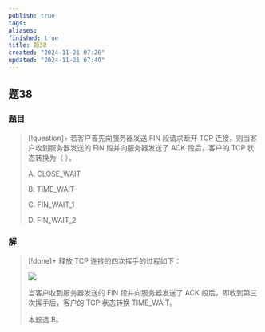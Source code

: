 ```yaml
---
publish: true
tags: 
aliases: 
finished: true
title: 题38
created: "2024-11-21 07:26"
updated: "2024-11-21 07:40"
---
```

## 题38
### 题目
> [!question]+
> 若客户首先向服务器发送 FIN 段请求断开 TCP 连接，则当客户收到服务器发送的 FIN 段并向服务器发送了 ACK 段后，客户的 TCP 状态转换为（ ）。
> 
> A. CLOSE_WAIT
> 
> B. TIME_WAIT
> 
> C. FIN_WAIT_1
> 
> D. FIN_WAIT_2
### 解
> [!done]+
> 释放 TCP 连接的四次挥手的过程如下：
> 
> ![](https://pic3.zhimg.com/v2-14152b429b23ada5912f76c85f92dddc_r.jpg)
> 
> 当客户收到服务器发送的 FIN 段并向服务器发送了 ACK 段后，即收到第三次挥手后，客户的 TCP 状态转换 TIME_WAIT。
> 
> 本题选 B。